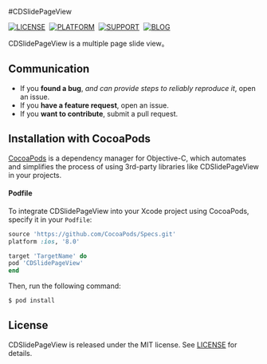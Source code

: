 #CDSlidePageView


[![LICENSE](https://img.shields.io/badge/license-MIT-green.svg?style=flat)](https://github.com/HelloWinter/CDSlidePageViewDemo/blob/master/LICENSE)&nbsp;
[![PLATFORM](https://img.shields.io/cocoapods/p/LPNetworking.svg?style=flat)](https://developer.apple.com/library/ios/navigation/)&nbsp;
[![SUPPORT](https://img.shields.io/badge/support-iOS%208%2B%20-blue.svg?style=flat)](https://en.wikipedia.org/wiki/IOS_8)&nbsp;
[![BLOG](https://img.shields.io/badge/blog-chengdong.online-orange.svg?style=flat)](http://chengdong.online)&nbsp;

CDSlidePageView is a multiple page slide view。

<!--<img src = ".gif">-->

## Communication

- If you **found a bug**, _and can provide steps to reliably reproduce it_, open an issue.
- If you **have a feature request**, open an issue.
- If you **want to contribute**, submit a pull request.

## Installation with CocoaPods

[CocoaPods](http://cocoapods.org) is a dependency manager for Objective-C, which automates and simplifies the process of using 3rd-party libraries like CDSlidePageView in your projects. 

#### Podfile

To integrate CDSlidePageView into your Xcode project using CocoaPods, specify it in your `Podfile`:

```ruby
source 'https://github.com/CocoaPods/Specs.git'
platform :ios, '8.0'

target 'TargetName' do
pod 'CDSlidePageView'
end
```

Then, run the following command:

```bash
$ pod install
```

## License

CDSlidePageView is released under the MIT license. See [LICENSE](https://github.com/HelloWinter/CDSlidePageViewDemo/blob/master/LICENSE) for details.


